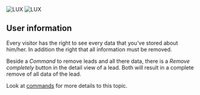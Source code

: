 ![LUX](../Images/logo_claim.svg#gh-light-mode-only "LUX")
![LUX](../Images/logo_claim_white.svg#gh-dark-mode-only "LUX")

## User information

Every visitor has the right to see every data that you've stored about him/her. In addition the right that all
information must be removed.

Beside a *Command* to remove leads and all there data, there is a *Remove completely* button in the detail
view of a lead. Both will result in a complete remove of all data of the lead.

Look at [commands](../Technical/Commands/Index.md) for more details to this topic.
